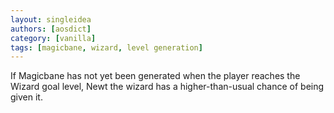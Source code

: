 ```yaml
---
layout: singleidea
authors: [aosdict]
category: [vanilla]
tags: [magicbane, wizard, level generation]
---
```

If Magicbane has not yet been generated when the player reaches the Wizard goal level, Newt the wizard has a higher-than-usual chance of being given it.
